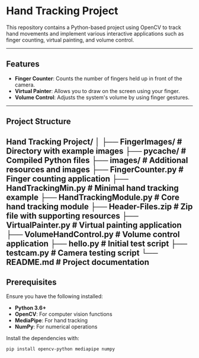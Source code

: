 # Hand Tracking Project

This repository contains a Python-based project using OpenCV to track hand movements and implement various interactive applications such as finger counting, virtual painting, and volume control.

---

## Features
- **Finger Counter**: Counts the number of fingers held up in front of the camera.
- **Virtual Painter**: Allows you to draw on the screen using your finger.
- **Volume Control**: Adjusts the system's volume by using finger gestures.

---

## Project Structure

Hand Tracking Project/ │ ├── FingerImages/ # Directory with example images ├── pycache/ # Compiled Python files ├── images/ # Additional resources and images ├── FingerCounter.py # Finger counting application ├── HandTrackingMin.py # Minimal hand tracking example ├── HandTrackingModule.py # Core hand tracking module ├── Header-Files.zip # Zip file with supporting resources ├── VirtualPainter.py # Virtual painting application ├── VolumeHandControl.py # Volume control application ├── hello.py # Initial test script ├── testcam.py # Camera testing script └── README.md # Project documentation
---

## Prerequisites

Ensure you have the following installed:

- **Python 3.6+**
- **OpenCV**: For computer vision functions
- **MediaPipe**: For hand tracking
- **NumPy**: For numerical operations

Install the dependencies with:
```bash
pip install opencv-python mediapipe numpy
